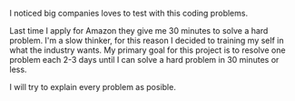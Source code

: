 ﻿I noticed big companies loves to test with this coding problems.

Last time I apply for Amazon they give me 30 minutes to solve a hard problem.
I'm a slow thinker, for this reason I decided to training my self in what the industry wants.
My primary goal for this project is to resolve one problem each 2-3 days until I can solve a hard problem in 30 minutes or less.

I will try to explain every problem as posible.